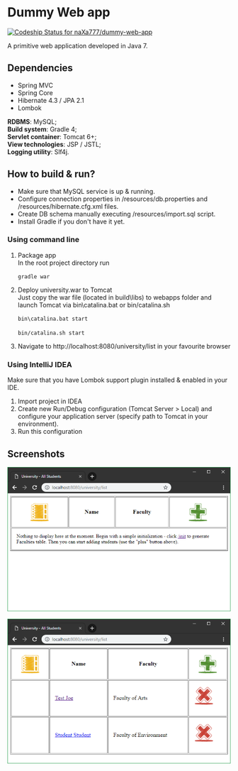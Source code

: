 # Dummy Web app
[![Codeship Status for naXa777/dummy-web-app](https://app.codeship.com/projects/303171c0-98fc-0136-b15a-3601fc6081f4/status?branch=master)](https://app.codeship.com/projects/305391)

A primitive web application developed in Java 7.

## Dependencies

* Spring MVC
* Spring Core
* Hibernate 4.3 / JPA 2.1
* Lombok

**RDBMS**: MySQL;  
**Build system**: Gradle 4;  
**Servlet container**: Tomcat 6+;  
**View technologies**: JSP / JSTL;  
**Logging utility**: Slf4j.

## How to build & run?

* Make sure that MySQL service is up & running.
* Configure connection properties in /resources/db.properties and /resources/hibernate.cfg.xml files.
* Create DB schema manually executing /resources/import.sql script.
* Install Gradle if you don't have it yet.

### Using command line

1. Package app  
    In the root project directory run

       gradle war

2. Deploy university.war to Tomcat  
   Just copy the war file (located in build\libs) to webapps folder and launch Tomcat via bin\catalina.bat or bin/catalina.sh

       bin\catalina.bat start

       bin/catalina.sh start

3. Navigate to http://localhost:8080/university/list in your favourite browser

### Using IntelliJ IDEA

Make sure that you have Lombok support plugin installed & enabled in your IDE.

1. Import project in IDEA
2. Create new Run/Debug configuration (Tomcat Server > Local) and configure your application server (specify path to Tomcat in your environment).
3. Run this configuration

## Screenshots

![Home page](/screenshots/homepage.png)

![Students list](/screenshots/students.png)
